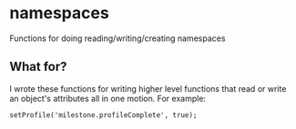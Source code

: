 # namespaces #

Functions for doing reading/writing/creating namespaces

## What for? ##

I wrote these functions for writing higher level functions that read or write an object's attributes all in one motion. For example:

    setProfile('milestone.profileComplete', true);

